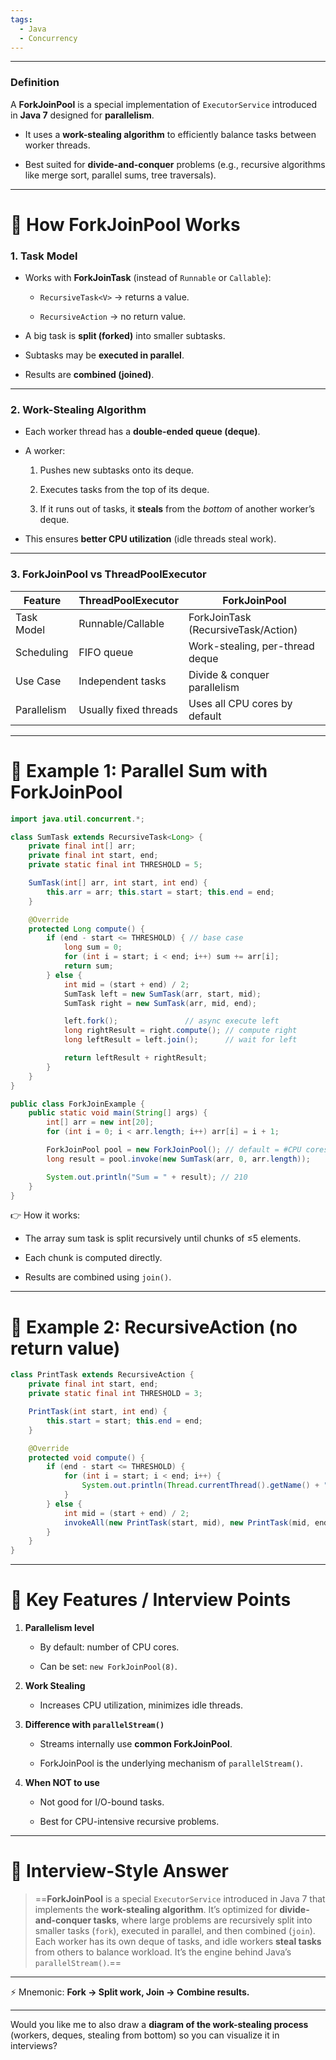 ```yaml
---
tags:
  - Java
  - Concurrency
---
```


---
### **Definition**

A **ForkJoinPool** is a special implementation of `ExecutorService` introduced in **Java 7** designed for **parallelism**.

- It uses a **work-stealing algorithm** to efficiently balance tasks between worker threads.
    
- Best suited for **divide-and-conquer** problems (e.g., recursive algorithms like merge sort, parallel sums, tree traversals).
    

---

# 📌 How ForkJoinPool Works

### 1. **Task Model**

- Works with **ForkJoinTask** (instead of `Runnable` or `Callable`):
    
    - `RecursiveTask<V>` → returns a value.
        
    - `RecursiveAction` → no return value.
        
- A big task is **split (forked)** into smaller subtasks.
    
- Subtasks may be **executed in parallel**.
    
- Results are **combined (joined)**.
    

---

### 2. **Work-Stealing Algorithm**

- Each worker thread has a **double-ended queue (deque)**.
    
- A worker:
    
    1. Pushes new subtasks onto its deque.
        
    2. Executes tasks from the top of its deque.
        
    3. If it runs out of tasks, it **steals** from the _bottom_ of another worker’s deque.
        
- This ensures **better CPU utilization** (idle threads steal work).
    

---

### 3. **ForkJoinPool vs ThreadPoolExecutor**

|Feature|ThreadPoolExecutor|ForkJoinPool|
|---|---|---|
|Task Model|Runnable/Callable|ForkJoinTask (RecursiveTask/Action)|
|Scheduling|FIFO queue|Work-stealing, per-thread deque|
|Use Case|Independent tasks|Divide & conquer parallelism|
|Parallelism|Usually fixed threads|Uses all CPU cores by default|

---

# 📌 Example 1: Parallel Sum with ForkJoinPool

```java
import java.util.concurrent.*;

class SumTask extends RecursiveTask<Long> {
    private final int[] arr;
    private final int start, end;
    private static final int THRESHOLD = 5;

    SumTask(int[] arr, int start, int end) {
        this.arr = arr; this.start = start; this.end = end;
    }

    @Override
    protected Long compute() {
        if (end - start <= THRESHOLD) { // base case
            long sum = 0;
            for (int i = start; i < end; i++) sum += arr[i];
            return sum;
        } else {
            int mid = (start + end) / 2;
            SumTask left = new SumTask(arr, start, mid);
            SumTask right = new SumTask(arr, mid, end);

            left.fork();               // async execute left
            long rightResult = right.compute(); // compute right
            long leftResult = left.join();      // wait for left

            return leftResult + rightResult;
        }
    }
}

public class ForkJoinExample {
    public static void main(String[] args) {
        int[] arr = new int[20];
        for (int i = 0; i < arr.length; i++) arr[i] = i + 1;

        ForkJoinPool pool = new ForkJoinPool(); // default = #CPU cores
        long result = pool.invoke(new SumTask(arr, 0, arr.length));

        System.out.println("Sum = " + result); // 210
    }
}
```

👉 How it works:

- The array sum task is split recursively until chunks of ≤5 elements.
    
- Each chunk is computed directly.
    
- Results are combined using `join()`.
    

---

# 📌 Example 2: RecursiveAction (no return value)

```java
class PrintTask extends RecursiveAction {
    private final int start, end;
    private static final int THRESHOLD = 3;

    PrintTask(int start, int end) {
        this.start = start; this.end = end;
    }

    @Override
    protected void compute() {
        if (end - start <= THRESHOLD) {
            for (int i = start; i < end; i++) {
                System.out.println(Thread.currentThread().getName() + " prints " + i);
            }
        } else {
            int mid = (start + end) / 2;
            invokeAll(new PrintTask(start, mid), new PrintTask(mid, end));
        }
    }
}
```

---

# 📌 Key Features / Interview Points

1. **Parallelism level**
    
    - By default: number of CPU cores.
        
    - Can be set: `new ForkJoinPool(8)`.
        
2. **Work Stealing**
    
    - Increases CPU utilization, minimizes idle threads.
        
3. **Difference with `parallelStream()`**
    
    - Streams internally use **common ForkJoinPool**.
        
    - ForkJoinPool is the underlying mechanism of `parallelStream()`.
        
4. **When NOT to use**
    
    - Not good for I/O-bound tasks.
        
    - Best for CPU-intensive recursive problems.
        

---

# 📌 Interview-Style Answer

> ==**ForkJoinPool** is a special `ExecutorService` introduced in Java 7 that implements the **work-stealing algorithm**. It’s optimized for **divide-and-conquer tasks**, where large problems are recursively split into smaller tasks (`fork`), executed in parallel, and then combined (`join`). Each worker has its own deque of tasks, and idle workers **steal tasks** from others to balance workload. It’s the engine behind Java’s `parallelStream()`.==

---

⚡ Mnemonic: **Fork → Split work, Join → Combine results.**

---

Would you like me to also draw a **diagram of the work-stealing process** (workers, deques, stealing from bottom) so you can visualize it in interviews?
